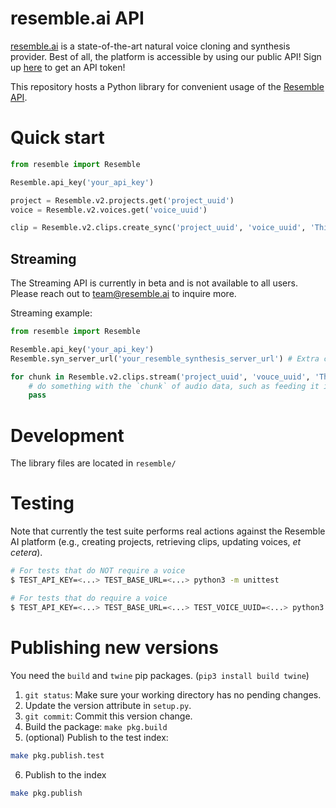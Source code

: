 # resemble.ai API

[resemble.ai](https://resemble.ai) is a state-of-the-art natural voice cloning and synthesis provider. Best of all, the platform is accessible by using our public API! Sign up [here](https://app.resemble.ai) to get an API token!

This repository hosts a Python library for convenient usage of the [Resemble API](https://docs.resemble.ai).


# Quick start

```python
from resemble import Resemble

Resemble.api_key('your_api_key')

project = Resemble.v2.projects.get('project_uuid')
voice = Resemble.v2.voices.get('voice_uuid')

clip = Resemble.v2.clips.create_sync('project_uuid', 'voice_uuid', 'This is a test')
```

## Streaming
The Streaming API is currently in beta and is not available to all users. Please reach out to team@resemble.ai to inquire more.

Streaming example:
```python
from resemble import Resemble

Resemble.api_key('your_api_key')
Resemble.syn_server_url('your_resemble_synthesis_server_url') # Extra configuration required for streaming

for chunk in Resemble.v2.clips.stream('project_uuid', 'vouce_uuid', 'This is a test'):
    # do something with the `chunk` of audio data, such as feeding it into a streaming audio player
    pass
```

# Development

The library files are located in `resemble/`

# Testing

Note that currently the test suite performs real actions against the Resemble AI platform (e.g., creating projects, retrieving clips, updating voices, _et cetera_).

```bash
# For tests that do NOT require a voice
$ TEST_API_KEY=<...> TEST_BASE_URL=<...> python3 -m unittest

# For tests that do require a voice
$ TEST_API_KEY=<...> TEST_BASE_URL=<...> TEST_VOICE_UUID=<...> python3 -m unittest
```

# Publishing new versions

You need the `build` and `twine` pip packages. (`pip3 install build twine`)

1. `git status`: Make sure your working directory has no pending changes.
2. Update the version attribute in `setup.py`.
3. `git commit`: Commit this version change.
4. Build the package: `make pkg.build`
5. (optional) Publish to the test index:
  ```sh
  make pkg.publish.test
  ```
6. Publish to the index
  ```sh
  make pkg.publish
  ```

